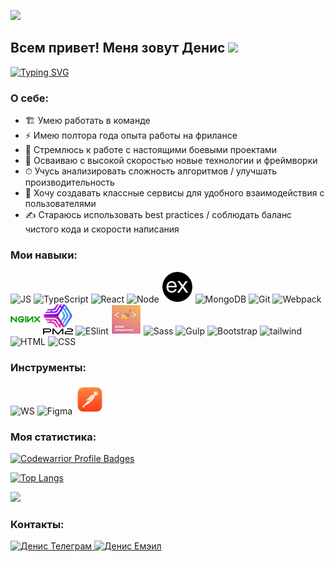 ![](https://komarev.com/ghpvc/?username=codelnd)
## Всем привет! Меня зовут Денис  <img src="https://github.com/blackcater/blackcater/raw/main/images/Hi.gif" height="26"/>
[![Typing SVG](https://readme-typing-svg.herokuapp.com?font=Roboto&size=18&pause=1500&color=717171E4&width=435&lines=%D0%AF+Junior+Front-end+%D1%80%D0%B0%D0%B7%D1%80%D0%B0%D0%B1%D0%BE%D1%82%D1%87%D0%B8%D0%BA)](https://git.io/typing-svg)
 

### О себе:
- 🏗 Умею работать в команде
- ⚡ Имею полтора года опыта работы на фрилансе
- 🎯 Стремлюсь к работе с настоящими боевыми проектами
- 🚀 Осваиваю с высокой скоростью новые технологии и фреймворки
- ⏱ Учусь анализировать сложность алгоритмов / улучшать производительность
- 🔨 Хочу создавать классные сервисы для удобного взаимодействия с пользователями
- ✍ Стараюсь использовать best practices / соблюдать баланс чистого кода и скорости написания

### Мои навыки:
![JS](https://img.icons8.com/color/48/000000/javascript--v1.png)
![TypeScript](https://img.icons8.com/color/48/000000/typescript.png)
![React](https://img.icons8.com/plasticine/48/000000/react.png)
![Node](https://img.icons8.com/color/48/000000/nodejs.png)
![Express](assets/expressjs.png)
![MongoDB](https://img.icons8.com/color/48/000000/mongodb.png)
![Git](https://img.icons8.com/color/48/000000/git.png)
![Webpack](https://img.icons8.com/color/48/000000/webpack.png)
![NGINX](assets/nginx.png)
![PM2](assets/pm2.png)
![ESlint](https://img.icons8.com/color/48/000000/eslint.png)
![styledcomponents](assets/styledcomponents.png)
![Sass](https://img.icons8.com/color/48/000000/sass.png)
![Gulp](https://img.icons8.com/windows/48/E74C3C/gulp.png)
![Bootstrap](https://img.icons8.com/color/48/000000/bootstrap.png)
![tailwind](https://img.icons8.com/color/48/000000/tailwind_css.png)
![HTML](https://img.icons8.com/ios-filled/48/000000/html-5--v2.png)
![CSS](https://img.icons8.com/ios/48/000000/css.png)

### Инструменты:
![WS](https://img.icons8.com/color/48/000000/webstorm.png)
![Figma](https://img.icons8.com/color/48/000000/figma.png)
![Postman](assets/postman.png)

### Моя статистика:
[![Codewarrior Profile Badges](https://www.codewars.com/users/idenis/badges/large)](https://www.codewars.com/users/idenis)

[![Top Langs](https://github-readme-stats.vercel.app/api/top-langs/?username=codelnd&layout=compact)](https://github.com/codelnd/github-readme-stats)

<img src="https://habrastorage.org/webt/l8/wn/x0/l8wnx0ip3hxoi80bwvs5tfeqso0.gif" width="350"/> 

### Контакты:
<a href="https://t.me/codenis">
<img alt="Денис Телеграм" src="https://img.icons8.com/color/48/000000/telegram-app--v1.png"/>
</a>
<a href="mailto:codenisweb@yandex.ru">
  <img alt="Денис Емэил" src="https://img.icons8.com/fluency/48/000000/circled-envelope.png" />
</a>
